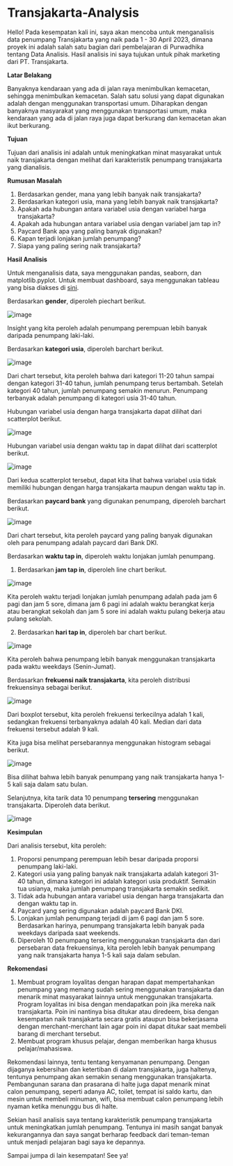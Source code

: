 # Transjakarta-Analysis

Hello! Pada kesempatan kali ini, saya akan mencoba untuk menganalisis data penumpang Transjakarta yang naik pada 1 - 30 April 2023, dimana proyek ini adalah salah satu bagian dari pembelajaran di Purwadhika tentang Data Analisis.
Hasil analisis ini saya tujukan untuk pihak marketing dari PT. Transjakarta.

**Latar Belakang**

Banyaknya kendaraan yang ada di jalan raya menimbulkan kemacetan, sehingga menimbulkan kemacetan. Salah satu solusi yang dapat digunakan adalah dengan menggunakan transportasi umum. Diharapkan dengan banyaknya masyarakat yang menggunakan transportasi umum, maka kendaraan yang ada di jalan raya juga dapat berkurang dan kemacetan akan ikut berkurang.

**Tujuan**

Tujuan dari analisis ini adalah untuk meningkatkan minat masyarakat untuk naik transjakarta dengan melihat dari karakteristik penumpang transjakarta yang dianalisis.

**Rumusan Masalah**
1. Berdasarkan gender, mana yang lebih banyak naik transjakarta?
2. Berdasarkan kategori usia, mana yang lebih banyak naik transjakarta?
3. Apakah ada hubungan antara variabel usia dengan variabel harga transjakarta?
4. Apakah ada hubungan antara variabel usia dengan variabel jam tap in?
5. Paycard Bank apa yang paling banyak digunakan?
6. Kapan terjadi lonjakan jumlah penumpang?
7. Siapa yang paling sering naik transjakarta?

**Hasil Analisis**

Untuk menganalisis data, saya menggunakan pandas, seaborn, dan matplotlib.pyplot.
Untuk membuat dashboard, saya menggunakan tableau yang bisa diakses di [sini](https://public.tableau.com/views/TransjakartaDashboard_17313362769770/Dashboard1?:language=en-US&publish=yes&:sid=&:redirect=auth&:display_count=n&:origin=viz_share_link).

Berdasarkan **gender**, diperoleh piechart berikut.

![image](https://github.com/user-attachments/assets/af2b3b69-43f2-43c8-ba80-9597a3b3f707)

Insight yang kita peroleh adalah penumpang perempuan lebih banyak daripada penumpang laki-laki.

Berdasarkan **kategori usia**, diperoleh barchart berikut.

![image](https://github.com/user-attachments/assets/99a46746-f74d-4658-8c6e-e684a6e5112f)

Dari chart tersebut, kita peroleh bahwa dari kategori 11-20 tahun sampai dengan kategori 31-40 tahun, jumlah penumpang terus bertambah. Setelah kategori 40 tahun, jumlah penumpang semakin menurun. Penumpang terbanyak adalah penumpang di kategori usia 31-40 tahun.

Hubungan variabel usia dengan harga transjakarta dapat dilihat dari scatterplot berikut.

![image](https://github.com/user-attachments/assets/070c513c-5085-4607-935a-7afde8a60cce)

Hubungan variabel usia dengan waktu tap in dapat dilihat dari scatterplot berikut.

![image](https://github.com/user-attachments/assets/1646c957-d808-4960-a9a3-650e15209cd5)

Dari kedua scatterplot tersebut, dapat kita lihat bahwa variabel usia tidak memiliki hubungan dengan harga transjakarta maupun dengan waktu tap in.

Berdasarkan **paycard bank** yang digunakan penumpang, diperoleh barchart berikut.

![image](https://github.com/user-attachments/assets/2fa9b2ad-d60b-41f8-8789-bb079010a96a)

Dari chart tersebut, kita peroleh paycard yang paling banyak digunakan oleh para penumpang adalah paycard dari Bank DKI.

Berdasarkan **waktu tap in**, diperoleh waktu lonjakan jumlah penumpang.
1. Berdasarkan **jam tap in**, diperoleh line chart berikut.

![image](https://github.com/user-attachments/assets/425d2340-5f9e-44b7-a18e-68e45a487907)

Kita peroleh waktu terjadi lonjakan jumlah penumpang adalah pada jam 6 pagi dan jam 5 sore, dimana jam 6 pagi ini adalah waktu berangkat kerja atau berangkat sekolah dan jam 5 sore ini adalah waktu pulang bekerja atau pulang sekolah.

2. Berdasarkan **hari tap in**, diperoleh bar chart berikut.

![image](https://github.com/user-attachments/assets/7b7fd7fe-94cc-47a7-9c1c-45f222aa35b2)

Kita peroleh bahwa penumpang lebih banyak menggunakan transjakarta pada waktu weekdays (Senin-Jumat).

Berdasarkan **frekuensi naik transjakarta**, kita peroleh distribusi frekuensinya sebagai berikut.

![image](https://github.com/user-attachments/assets/0422cf10-65c5-4c99-94aa-1311d3e91b25)

Dari boxplot tersebut, kita peroleh frekuensi terkecilnya adalah 1 kali, sedangkan frekuensi terbanyaknya adalah 40 kali. Median dari data frekuensi tersebut adalah 9 kali.

Kita juga bisa melihat persebarannya menggunakan histogram sebagai berikut.

![image](https://github.com/user-attachments/assets/88cb20cb-4c5b-47c8-856a-48b7d517c00a)

Bisa dilihat bahwa lebih banyak penumpang yang naik transjakarta hanya 1-5 kali saja dalam satu bulan.

Selanjutnya, kita tarik data 10 penumpang **tersering** menggunakan transjakarta. Diperoleh data berikut.

![image](https://github.com/user-attachments/assets/72ecc792-8bfd-434f-b345-7180ab8aa809)

**Kesimpulan**

Dari analisis tersebut, kita peroleh:
1. Proporsi penumpang perempuan lebih besar daripada proporsi penumpang laki-laki.
2. Kategori usia yang paling banyak naik transjakarta adalah kategori 31-40 tahun, dimana kategori ini adalah kategori usia produktif. Semakin tua usianya, maka jumlah penumpang transjakarta semakin sedikit.
3. Tidak ada hubungan antara variabel usia dengan harga transjakarta dan dengan waktu tap in.
4. Paycard yang sering digunakan adalah paycard Bank DKI.
5. Lonjakan jumlah penumpang terjadi di jam 6 pagi dan jam 5 sore. Berdasarkan harinya, penumpang transjakarta lebih banyak pada weekdays daripada saat weekends.
6. Diperoleh 10 penumpang tersering menggunakan transjakarta dan dari persebaran data frekuensinya, kita peroleh lebih banyak penumpang yang naik transjakarta hanya 1-5 kali saja dalam sebulan.

**Rekomendasi**

1. Membuat program loyalitas dengan harapan dapat mempertahankan penumpang yang memang sudah sering menggunakan transjakarta dan menarik minat masyarakat lainnya untuk menggunakan transjakarta. Program loyalitas ini bisa dengan mendapatkan poin jika mereka naik transjakarta. Poin ini nantinya bisa ditukar atau diredeem, bisa dengan kesempatan naik transjakarta secara gratis ataupun bisa bekerjasama dengan merchant-merchant lain agar poin ini dapat ditukar saat membeli barang di merchant tersebut.
2. Membuat program khusus pelajar, dengan memberikan harga khusus pelajar/mahasiswa.

Rekomendasi lainnya, tentu tentang kenyamanan penumpang. Dengan dijaganya kebersihan dan ketertiban di dalam transjakarta, juga haltenya, tentunya penumpang akan semakin senang menggunakan transjakarta. Pembangunan sarana dan prasarana di halte juga dapat menarik minat calon penumpang, seperti adanya AC, toilet, tempat isi saldo kartu, dan mesin untuk membeli minuman, wifi, bisa membuat calon penumpang lebih nyaman ketika menunggu bus di halte.

Sekian hasil analisis saya tentang karakteristik penumpang transjakarta untuk meningkatkan jumlah penumpang. Tentunya ini masih sangat banyak kekurangannya dan saya sangat berharap feedback dari teman-teman untuk menjadi pelajaran bagi saya ke depannya.

Sampai jumpa di lain kesempatan! See ya!







